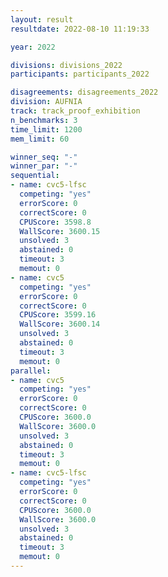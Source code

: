 ```yaml
---
layout: result
resultdate: 2022-08-10 11:19:33

year: 2022

divisions: divisions_2022
participants: participants_2022

disagreements: disagreements_2022
division: AUFNIA
track: track_proof_exhibition
n_benchmarks: 3
time_limit: 1200
mem_limit: 60

winner_seq: "-"
winner_par: "-"
sequential:
- name: cvc5-lfsc
  competing: "yes"
  errorScore: 0
  correctScore: 0
  CPUScore: 3598.8
  WallScore: 3600.15
  unsolved: 3
  abstained: 0
  timeout: 3
  memout: 0
- name: cvc5
  competing: "yes"
  errorScore: 0
  correctScore: 0
  CPUScore: 3599.16
  WallScore: 3600.14
  unsolved: 3
  abstained: 0
  timeout: 3
  memout: 0
parallel:
- name: cvc5
  competing: "yes"
  errorScore: 0
  correctScore: 0
  CPUScore: 3600.0
  WallScore: 3600.0
  unsolved: 3
  abstained: 0
  timeout: 3
  memout: 0
- name: cvc5-lfsc
  competing: "yes"
  errorScore: 0
  correctScore: 0
  CPUScore: 3600.0
  WallScore: 3600.0
  unsolved: 3
  abstained: 0
  timeout: 3
  memout: 0
---
```

